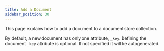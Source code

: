```yaml
---
title: Add a Document
sidebar_position: 30
---
```


This page explains how to add a document to a document store collection.

By default, a new document has only one attribute, `_key`. Defining the document `_key` attribute is optional. If not specified it will be autogenerated.